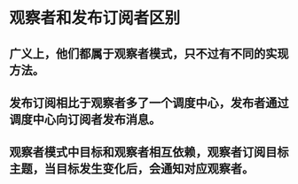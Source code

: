 # 观察者和发布订阅者区别

## 广义上，他们都属于观察者模式，只不过有不同的实现方法。
## 发布订阅相比于观察者多了一个调度中心，发布者通过调度中心向订阅者发布消息。
## 观察者模式中目标和观察者相互依赖，观察者订阅目标主题，当目标发生变化后，会通知对应观察者。